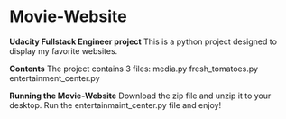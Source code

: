 # Movie-Website
**Udacity Fullstack Engineer project**
This is a python project designed to display my favorite websites.

**Contents**
The project contains 3 files:
media.py
fresh_tomatoes.py
entertainment_center.py

**Running the Movie-Website**
Download the zip file and unzip it to your desktop.  Run the entertainmaint_center.py file and enjoy!
